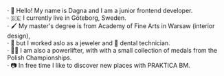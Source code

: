 · 👋 Hello! My name is Dagna and I am a junior frontend developer. <br/>
· 🇸🇪 I currently live in Göteborg, Sweden. <br/>
· 🖌️ My master's degree is from Academy of Fine Arts in Warsaw (interior design), <br/>
· 💍 but I worked aslo as a jeweler and 🦷 dental technician. <br/>
· 🏋️‍♀️ I am also a powerlifter, with with a small collection of medals from the Polish Championships. <br/>
· 📷 In free time I like to discover new places with PRAKTICA BM.
